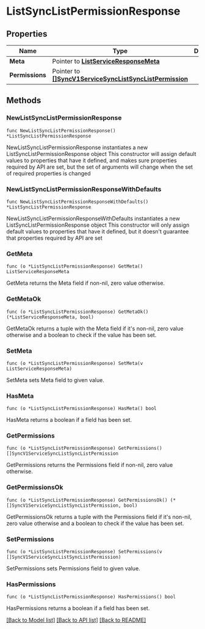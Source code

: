 # ListSyncListPermissionResponse

## Properties

Name | Type | Description | Notes
------------ | ------------- | ------------- | -------------
**Meta** | Pointer to [**ListServiceResponseMeta**](ListServiceResponse_meta.md) |  | [optional] 
**Permissions** | Pointer to [**[]SyncV1ServiceSyncListSyncListPermission**](SyncV1ServiceSyncListSyncListPermission.md) |  | [optional] 

## Methods

### NewListSyncListPermissionResponse

`func NewListSyncListPermissionResponse() *ListSyncListPermissionResponse`

NewListSyncListPermissionResponse instantiates a new ListSyncListPermissionResponse object
This constructor will assign default values to properties that have it defined,
and makes sure properties required by API are set, but the set of arguments
will change when the set of required properties is changed

### NewListSyncListPermissionResponseWithDefaults

`func NewListSyncListPermissionResponseWithDefaults() *ListSyncListPermissionResponse`

NewListSyncListPermissionResponseWithDefaults instantiates a new ListSyncListPermissionResponse object
This constructor will only assign default values to properties that have it defined,
but it doesn't guarantee that properties required by API are set

### GetMeta

`func (o *ListSyncListPermissionResponse) GetMeta() ListServiceResponseMeta`

GetMeta returns the Meta field if non-nil, zero value otherwise.

### GetMetaOk

`func (o *ListSyncListPermissionResponse) GetMetaOk() (*ListServiceResponseMeta, bool)`

GetMetaOk returns a tuple with the Meta field if it's non-nil, zero value otherwise
and a boolean to check if the value has been set.

### SetMeta

`func (o *ListSyncListPermissionResponse) SetMeta(v ListServiceResponseMeta)`

SetMeta sets Meta field to given value.

### HasMeta

`func (o *ListSyncListPermissionResponse) HasMeta() bool`

HasMeta returns a boolean if a field has been set.

### GetPermissions

`func (o *ListSyncListPermissionResponse) GetPermissions() []SyncV1ServiceSyncListSyncListPermission`

GetPermissions returns the Permissions field if non-nil, zero value otherwise.

### GetPermissionsOk

`func (o *ListSyncListPermissionResponse) GetPermissionsOk() (*[]SyncV1ServiceSyncListSyncListPermission, bool)`

GetPermissionsOk returns a tuple with the Permissions field if it's non-nil, zero value otherwise
and a boolean to check if the value has been set.

### SetPermissions

`func (o *ListSyncListPermissionResponse) SetPermissions(v []SyncV1ServiceSyncListSyncListPermission)`

SetPermissions sets Permissions field to given value.

### HasPermissions

`func (o *ListSyncListPermissionResponse) HasPermissions() bool`

HasPermissions returns a boolean if a field has been set.


[[Back to Model list]](../README.md#documentation-for-models) [[Back to API list]](../README.md#documentation-for-api-endpoints) [[Back to README]](../README.md)


